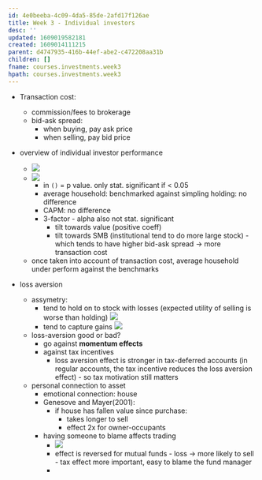 ```yaml
---
id: 4e0beeba-4c09-4da5-85de-2afd17f126ae
title: Week 3 - Individual investors
desc: ''
updated: 1609019582181
created: 1609014111215
parent: d4747935-416b-44ef-abe2-c472208aa31b
children: []
fname: courses.investments.week3
hpath: courses.investments.week3
---
```

- Transaction cost:
  - commission/fees to brokerage
  - bid-ask spread:
    - when buying, pay ask price
    - when selling, pay bid price

- overview of individual investor performance 
  - ![](/dendron-notes/assets/images/2020-12-26-15-28-28.png)
  - ![](/dendron-notes/assets/images/2020-12-26-16-15-30.png)
    - in `()` = p value. only stat. significant if &lt; 0.05  
    - average household: benchmarked against simpling holding: no difference 
    - CAPM: no difference
    - 3-factor - alpha also not stat. significant
      - tilt towards value (positive coeff)
      - tilt towards SMB (institutional tend to do more large stock) - which tends to have higher bid-ask spread -> more transaction cost
  - once taken into account of transaction cost, average household under perform against the benchmarks

- loss aversion
  - assymetry:
    - tend to hold on to stock with losses (expected utility of selling is worse than holding)
        ![](/dendron-notes/assets/images/2020-12-26-16-25-19.png) 
    - tend to capture gains 
        ![](/dendron-notes/assets/images/2020-12-26-16-26-19.png)
  - loss-aversion good or bad?
    - go against **momentum effects**
    - against tax incentives
      - loss aversion effect is stronger in tax-deferred accounts (in regular accounts, the tax incentive reduces the loss aversion effect) - so tax motivation still matters  
  - personal connection to asset
    - emotional connection: house 
    - Genesove and Mayer(2001):
      - if house has fallen value since purchase:
        - takes longer to sell
        - effect 2x for owner-occupants
    - having someone to blame affects trading
      - ![](/dendron-notes/assets/images/2020-12-26-16-51-07.png)
      - effect is reversed for mutual funds - loss -> more likely to sell - tax effect more important, easy to blame the fund manager
      -

